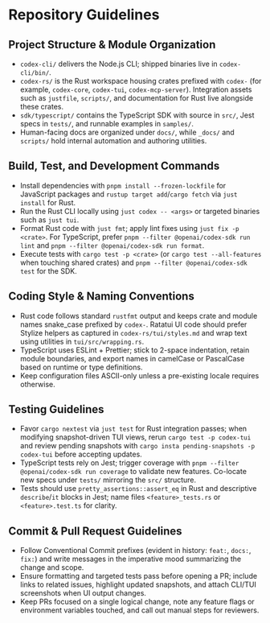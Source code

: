 # Repository Guidelines

## Project Structure & Module Organization
- `codex-cli/` delivers the Node.js CLI; shipped binaries live in `codex-cli/bin/`.
- `codex-rs/` is the Rust workspace housing crates prefixed with `codex-` (for example, `codex-core`, `codex-tui`, `codex-mcp-server`). Integration assets such as `justfile`, `scripts/`, and documentation for Rust live alongside these crates.
- `sdk/typescript/` contains the TypeScript SDK with source in `src/`, Jest specs in `tests/`, and runnable examples in `samples/`.
- Human-facing docs are organized under `docs/`, while `_docs/` and `scripts/` hold internal automation and authoring utilities.

## Build, Test, and Development Commands
- Install dependencies with `pnpm install --frozen-lockfile` for JavaScript packages and `rustup target add`/`cargo fetch` via `just install` for Rust.
- Run the Rust CLI locally using `just codex -- <args>` or targeted binaries such as `just tui`.
- Format Rust code with `just fmt`; apply lint fixes using `just fix -p <crate>`. For TypeScript, prefer `pnpm --filter @openai/codex-sdk run lint` and `pnpm --filter @openai/codex-sdk run format`.
- Execute tests with `cargo test -p <crate>` (or `cargo test --all-features` when touching shared crates) and `pnpm --filter @openai/codex-sdk test` for the SDK.

## Coding Style & Naming Conventions
- Rust code follows standard `rustfmt` output and keeps crate and module names snake_case prefixed by `codex-`. Ratatui UI code should prefer Stylize helpers as captured in `codex-rs/tui/styles.md` and wrap text using utilities in `tui/src/wrapping.rs`.
- TypeScript uses ESLint + Prettier; stick to 2-space indentation, retain module boundaries, and export names in camelCase or PascalCase based on runtime or type definitions.
- Keep configuration files ASCII-only unless a pre-existing locale requires otherwise.

## Testing Guidelines
- Favor `cargo nextest` via `just test` for Rust integration passes; when modifying snapshot-driven TUI views, rerun `cargo test -p codex-tui` and review pending snapshots with `cargo insta pending-snapshots -p codex-tui` before accepting updates.
- TypeScript tests rely on Jest; trigger coverage with `pnpm --filter @openai/codex-sdk run coverage` to validate new features. Co-locate new specs under `tests/` mirroring the `src/` structure.
- Tests should use `pretty_assertions::assert_eq` in Rust and descriptive `describe`/`it` blocks in Jest; name files `<feature>_tests.rs` or `<feature>.test.ts` for clarity.

## Commit & Pull Request Guidelines
- Follow Conventional Commit prefixes (evident in history: `feat:`, `docs:`, `fix:`) and write messages in the imperative mood summarizing the change and scope.
- Ensure formatting and targeted tests pass before opening a PR; include links to related issues, highlight updated snapshots, and attach CLI/TUI screenshots when UI output changes.
- Keep PRs focused on a single logical change, note any feature flags or environment variables touched, and call out manual steps for reviewers.
